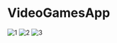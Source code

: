 # VideoGamesApp

![1](https://user-images.githubusercontent.com/47924250/153772509-a6a1167b-89d5-4c50-aa51-b7cec0a02ab3.jpeg)
![2](https://user-images.githubusercontent.com/47924250/153772568-1b942e3d-c625-4941-825e-8a0bc6bda7f9.jpeg)
![3](https://user-images.githubusercontent.com/47924250/153772574-dc2adf7a-2175-4333-b4cb-db65fc5f5636.jpeg)
